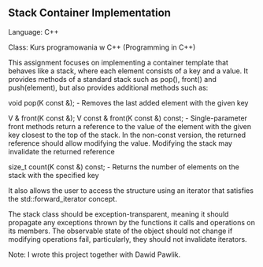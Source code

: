 ## Stack Container Implementation

Language: C++

Class: Kurs programowania w C++ (Programming in C++)

This assignment focuses on implementing a container template that behaves like a stack, where each element consists of a key and a value. It provides methods of a standard stack such as pop(), front() and push(element), but also provides additional methods such as:

void pop(K const &); - Removes the last added element with the given key

V & front(K const &);
V const & front(K const &) const; - Single-parameter front methods return a reference to the value of the element with the given key closest to the top of the stack. In the non-const version, the returned reference should allow modifying the value. Modifying the stack may invalidate the returned reference

size_t count(K const &) const; - Returns the number of elements on the stack with the specified key

It also allows the user to access the structure using an iterator that satisfies the std::forward_iterator concept.

The stack class should be exception-transparent, meaning it should propagate any exceptions thrown by the functions it calls and operations on its members. The observable state of the object should not change if modifying operations fail, particularly, they should not invalidate iterators.

Note: I wrote this project together with Dawid Pawlik.
